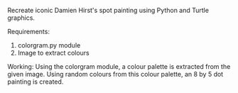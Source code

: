 Recreate iconic Damien Hirst's spot painting using Python and Turtle graphics.



Requirements:
1. colorgram.py module
2. Image to extract colours

Working:
Using the colorgram module, a colour palette is extracted from the given image.
Using random colours from this colour palette, an 8 by 5 dot painting is created.
